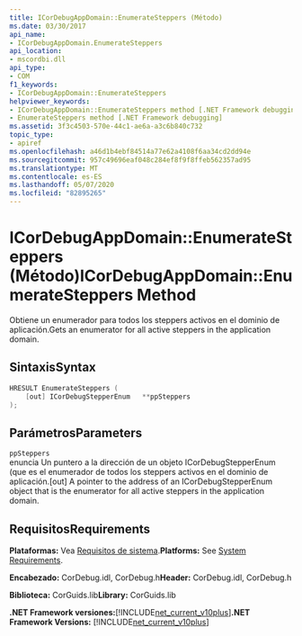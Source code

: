 ```yaml
---
title: ICorDebugAppDomain::EnumerateSteppers (Método)
ms.date: 03/30/2017
api_name:
- ICorDebugAppDomain.EnumerateSteppers
api_location:
- mscordbi.dll
api_type:
- COM
f1_keywords:
- ICorDebugAppDomain::EnumerateSteppers
helpviewer_keywords:
- ICorDebugAppDomain::EnumerateSteppers method [.NET Framework debugging]
- EnumerateSteppers method [.NET Framework debugging]
ms.assetid: 3f3c4503-570e-44c1-ae6a-a3c6b840c732
topic_type:
- apiref
ms.openlocfilehash: a46d1b4ebf84514a77e62a4108f6aa34cd2dd94e
ms.sourcegitcommit: 957c49696eaf048c284ef8f9f8ffeb562357ad95
ms.translationtype: MT
ms.contentlocale: es-ES
ms.lasthandoff: 05/07/2020
ms.locfileid: "82895265"
---
```

# <a name="icordebugappdomainenumeratesteppers-method"></a><span data-ttu-id="65ae3-102">ICorDebugAppDomain::EnumerateSteppers (Método)</span><span class="sxs-lookup"><span data-stu-id="65ae3-102">ICorDebugAppDomain::EnumerateSteppers Method</span></span>
<span data-ttu-id="65ae3-103">Obtiene un enumerador para todos los steppers activos en el dominio de aplicación.</span><span class="sxs-lookup"><span data-stu-id="65ae3-103">Gets an enumerator for all active steppers in the application domain.</span></span>  
  
## <a name="syntax"></a><span data-ttu-id="65ae3-104">Sintaxis</span><span class="sxs-lookup"><span data-stu-id="65ae3-104">Syntax</span></span>  
  
```cpp  
HRESULT EnumerateSteppers (  
    [out] ICorDebugStepperEnum   **ppSteppers  
);  
```  
  
## <a name="parameters"></a><span data-ttu-id="65ae3-105">Parámetros</span><span class="sxs-lookup"><span data-stu-id="65ae3-105">Parameters</span></span>  
 `ppSteppers`  
 <span data-ttu-id="65ae3-106">enuncia Un puntero a la dirección de un objeto ICorDebugStepperEnum (que es el enumerador de todos los steppers activos en el dominio de aplicación.</span><span class="sxs-lookup"><span data-stu-id="65ae3-106">[out] A pointer to the address of an ICorDebugStepperEnum object that is the enumerator for all active steppers in the application domain.</span></span>  
  
## <a name="requirements"></a><span data-ttu-id="65ae3-107">Requisitos</span><span class="sxs-lookup"><span data-stu-id="65ae3-107">Requirements</span></span>  
 <span data-ttu-id="65ae3-108">**Plataformas:** Vea [Requisitos de sistema](../../get-started/system-requirements.md).</span><span class="sxs-lookup"><span data-stu-id="65ae3-108">**Platforms:** See [System Requirements](../../get-started/system-requirements.md).</span></span>  
  
 <span data-ttu-id="65ae3-109">**Encabezado:** CorDebug.idl, CorDebug.h</span><span class="sxs-lookup"><span data-stu-id="65ae3-109">**Header:** CorDebug.idl, CorDebug.h</span></span>  
  
 <span data-ttu-id="65ae3-110">**Biblioteca:** CorGuids.lib</span><span class="sxs-lookup"><span data-stu-id="65ae3-110">**Library:** CorGuids.lib</span></span>  
  
 <span data-ttu-id="65ae3-111">**.NET Framework versiones:**[!INCLUDE[net_current_v10plus](../../../../includes/net-current-v10plus-md.md)]</span><span class="sxs-lookup"><span data-stu-id="65ae3-111">**.NET Framework Versions:** [!INCLUDE[net_current_v10plus](../../../../includes/net-current-v10plus-md.md)]</span></span>
